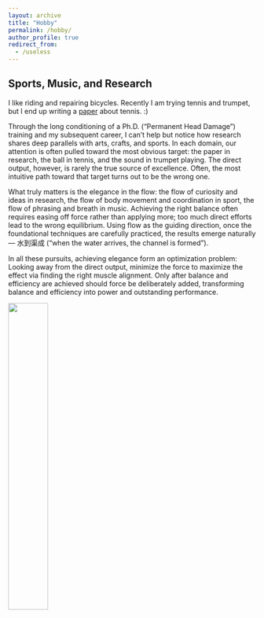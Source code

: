 ```yaml
---
layout: archive
title: "Hobby"
permalink: /hobby/
author_profile: true
redirect_from:
  - /useless
---
```


Sports, Music, and Research
-----
I like riding and repairing bicycles. Recently I am trying tennis and trumpet, but I end up writing a [paper](https://tennis-ans.github.io) about tennis. :)

Through the long conditioning of a Ph.D. (“Permanent Head Damage”) training and my subsequent career, 
I can’t help but notice how research shares deep parallels with arts, crafts, and sports. 
In each domain, our attention is often pulled toward the most obvious target: the paper in research, 
the ball in tennis, and the sound in trumpet playing. The direct output, however, is rarely the true source of excellence. 
Often, the most intuitive path toward that target turns out to be the wrong one.

What truly matters is the elegance in the flow: the flow of curiosity and ideas in research, 
the flow of body movement and coordination in sport, the flow of phrasing and breath in music. 
Achieving the right balance often requires easing off force rather than applying more; 
too much direct efforts lead to the wrong equilibrium. Using flow as the guiding direction, 
once the foundational techniques are carefully practiced, the results emerge naturally—
水到渠成 (“when the water arrives, the channel is formed”).

In all these pursuits, achieving elegance form an optimization problem: Looking away from the direct output, 
minimize the force to maximize the effect via finding the right muscle alignment. Only after 
balance and efficiency are achieved should force be deliberately added, 
transforming balance and efficiency into power and outstanding performance.

<img src="https://www.comp.nus.edu.sg/~liangzk/images/hobbies.jpg" width="40%">
